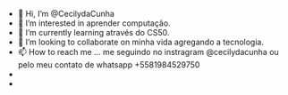 - 👋 Hi, I’m @CecilydaCunha
- 👀 I’m interested in  aprender computação. 
- 🌱 I’m currently learning  através do CS50. 
- 💞️ I’m looking to collaborate on  minha vida agregando a tecnologia. 
- 📫 How to reach me ... me seguindo no instragram @cecilydacunha ou pelo meu contato de whatsapp +5581984529750
- 
-  
<!---
CecilydaCunha/CecilydaCunha is a ✨ special ✨ repository because its `README.md` (this file) appears on your GitHub profile.
You can click the Preview link to take a look at your changes.
--->
